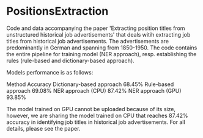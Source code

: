 # PositionsExtraction
Code and data accompanying the paper 'Extracting position titles from unstructured historical job advertisements' that deals witih extracting job titles from historical job advertisements. The advertisements are predominantly in German and spanning from 1850-1950. The code contains the entire pipeline for training model (NER approach), resp. establishing the rules (rule-based and dictionary-based approach). 

Models performance is as follows:

Method  Accuracy
Dictionary-based approach  68.45%
Rule-based approach  69.08%
NER approach (CPU)  87.42%
NER approach (GPU)  93.85%

The model trained on GPU cannot be uploaded because of its size, however, we are sharing the model trained on CPU that reaches 87.42% accuracy in identifying job titles in historical job advertisements. For all details, please see the paper.
